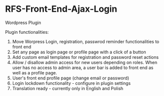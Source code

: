 # RFS-Front-End-Ajax-Login
Wordpress Plugin

Plugin functionalities:
1. Move Worpress Login, registration, passwrod reminder functionalities to front end
2. Set any page as login page or profile page with a click of a button
3. Add custom email templates for registration and password reset actions
4. Allow / disallow admin access for new users depending on roles. When user has no access to admin area, a user bar is added to front end as well as a profile page.
5. User's front end profile page (change email or password)
6. Login lockdown functionality - configure in plugin settings
7. Translation ready - currently only in English and Polish

